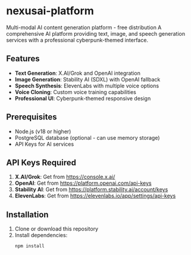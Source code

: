 # nexusai-platform
Multi-modal AI content generation platform - free distribution
A comprehensive AI platform providing text, image, and speech generation services with a professional cyberpunk-themed interface.
## Features
- **Text Generation**: X.AI/Grok and OpenAI integration
- **Image Generation**: Stability AI (SDXL) with OpenAI fallback
- **Speech Synthesis**: ElevenLabs with multiple voice options
- **Voice Cloning**: Custom voice training capabilities
- **Professional UI**: Cyberpunk-themed responsive design
## Prerequisites
- Node.js (v18 or higher)
- PostgreSQL database (optional - can use memory storage)
- API Keys for AI services
## API Keys Required
1. **X.AI/Grok**: Get from https://console.x.ai/
2. **OpenAI**: Get from https://platform.openai.com/api-keys
3. **Stability AI**: Get from https://platform.stability.ai/account/keys
4. **ElevenLabs**: Get from https://elevenlabs.io/app/settings/api-keys
## Installation
1. Clone or download this repository
2. Install dependencies:
   ```bash
   npm install
